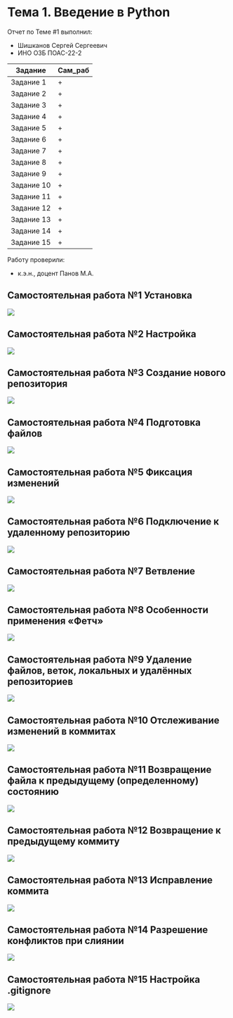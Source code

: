# Тема 1. Введение в Python
Отчет по Теме #1 выполнил:
- Шишканов Сергей Сергеевич
- ИНО ОЗБ ПОАС-22-2

| Задание | Сам_раб |
| ------ | ------ |
| Задание 1 | + |
| Задание 2 | + |
| Задание 3 | + |
| Задание 4 | + |
| Задание 5 | + |
| Задание 6 | + |
| Задание 7 | + |
| Задание 8 | + |
| Задание 9 | + |
| Задание 10 | + |
| Задание 11 | + |
| Задание 12 | + |
| Задание 13 | + |
| Задание 14 | + |
| Задание 15 | + |

Работу проверили:
- к.э.н., доцент Панов М.А.

## Самостоятельная работа №1 Установка
![](https://github.com/GreyKnightGK/SoftwareEngineering/blob/Тема_1/pic/Lab1_1.png)

## Самостоятельная работа №2 Настройка
![](https://github.com/GreyKnightGK/SoftwareEngineering/blob/Тема_1/pic/Lab1_2.png)

## Самостоятельная работа №3 Создание нового репозитория
![](https://github.com/GreyKnightGK/SoftwareEngineering/blob/Тема_1/pic/Lab1_3.png)

## Самостоятельная работа №4 Подготовка файлов
![](https://github.com/GreyKnightGK/SoftwareEngineering/blob/Тема_1/pic/Lab1_4.png)

## Самостоятельная работа №5 Фиксация изменений
![](https://github.com/GreyKnightGK/SoftwareEngineering/blob/Тема_1/pic/Lab1_5.png)

## Самостоятельная работа №6 Подключение к удаленному репозиторию
![](https://github.com/GreyKnightGK/SoftwareEngineering/blob/Тема_1/pic/Lab1_6.png)

## Самостоятельная работа №7 Ветвление
![](https://github.com/GreyKnightGK/SoftwareEngineering/blob/Тема_1/pic/Lab1_7.png)

## Самостоятельная работа №8 Особенности применения «Фетч»
![](https://github.com/GreyKnightGK/SoftwareEngineering/blob/Тема_1/pic/Lab1_8.png)

## Самостоятельная работа №9 Удаление файлов, веток, локальных и удалённых репозиториев
![](https://github.com/GreyKnightGK/SoftwareEngineering/blob/Тема_1/pic/Lab1_9.png)

## Самостоятельная работа №10 Отслеживание изменений в коммитах
![](https://github.com/GreyKnightGK/SoftwareEngineering/blob/Тема_1/pic/Lab1_10.png)

## Самостоятельная работа №11 Возвращение файла к предыдущему (определенному) состоянию
![](https://github.com/GreyKnightGK/SoftwareEngineering/blob/Тема_1/pic/Lab1_11.png)

## Самостоятельная работа №12 Возвращение к предыдущему коммиту
![](https://github.com/GreyKnightGK/SoftwareEngineering/blob/Тема_1/pic/Lab1_12.png)

## Самостоятельная работа №13 Исправление коммита
![](https://github.com/GreyKnightGK/SoftwareEngineering/blob/Тема_1/pic/Lab1_13.png)

## Самостоятельная работа №14 Разрешение конфликтов при слиянии
![](https://github.com/GreyKnightGK/SoftwareEngineering/blob/Тема_1/pic/Lab1_14.png)

## Самостоятельная работа №15 Настройка .gitignore
![](https://github.com/GreyKnightGK/SoftwareEngineering/blob/Тема_1/pic/Lab1_15.png)
